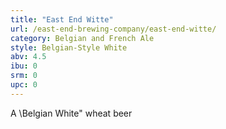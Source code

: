 ```yaml
---
title: "East End Witte"
url: /east-end-brewing-company/east-end-witte/
category: Belgian and French Ale
style: Belgian-Style White
abv: 4.5
ibu: 0
srm: 0
upc: 0
---
```

A \Belgian White\" wheat beer

